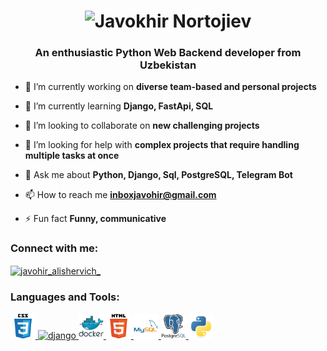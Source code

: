 <h1 align="center">
  <img src="file:///home/javokhir/Pictures/pictures/Pythonist.png" alt="Javokhir Nortojiev">
</h1>

<h3 align="center">An enthusiastic Python Web Backend developer from Uzbekistan</h3>

- 🔭 I’m currently working on **diverse team-based and personal projects**

- 🌱 I’m currently learning **Django, FastApi, SQL**

- 👯 I’m looking to collaborate on **new challenging projects**

- 🤝 I’m looking for help with **complex projects that require handling multiple tasks at once**

- 💬 Ask me about **Python, Django, Sql, PostgreSQL, Telegram Bot**

- 📫 How to reach me **inboxjavohir@gmail.com**

- ⚡ Fun fact **Funny, communicative**

<h3 align="left">Connect with me:</h3>
<p align="left">
<a href="https://instagram.com/javohir_alishervich_" target="blank"><img align="center" src="https://raw.githubusercontent.com/rahuldkjain/github-profile-readme-generator/master/src/images/icons/Social/instagram.svg" alt="javohir_alishervich_" height="30" width="40" /></a>
</p>

<h3 align="left">Languages and Tools:</h3>
<p align="left"> <a href="https://www.w3schools.com/css/" target="_blank" rel="noreferrer"> <img src="https://raw.githubusercontent.com/devicons/devicon/master/icons/css3/css3-original-wordmark.svg" alt="css3" width="40" height="40"/> </a> <a href="https://www.djangoproject.com/" target="_blank" rel="noreferrer"> <img src="https://cdn.worldvectorlogo.com/logos/django.svg" alt="django" width="40" height="40"/> </a> <a href="https://www.docker.com/" target="_blank" rel="noreferrer"> <img src="https://raw.githubusercontent.com/devicons/devicon/master/icons/docker/docker-original-wordmark.svg" alt="docker" width="40" height="40"/> </a> <a href="https://www.w3.org/html/" target="_blank" rel="noreferrer"> <img src="https://raw.githubusercontent.com/devicons/devicon/master/icons/html5/html5-original-wordmark.svg" alt="html5" width="40" height="40"/> </a> <a href="https://www.mysql.com/" target="_blank" rel="noreferrer"> <img src="https://raw.githubusercontent.com/devicons/devicon/master/icons/mysql/mysql-original-wordmark.svg" alt="mysql" width="40" height="40"/> </a> <a href="https://www.postgresql.org" target="_blank" rel="noreferrer"> <img src="https://raw.githubusercontent.com/devicons/devicon/master/icons/postgresql/postgresql-original-wordmark.svg" alt="postgresql" width="40" height="40"/> </a> <a href="https://www.python.org" target="_blank" rel="noreferrer"> <img src="https://raw.githubusercontent.com/devicons/devicon/master/icons/python/python-original.svg" alt="python" width="40" height="40"/> </a> </p>
